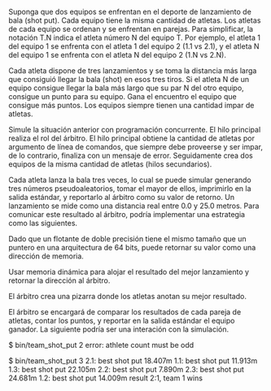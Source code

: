 Suponga que dos equipos se enfrentan en el deporte de lanzamiento de bala (shot put). Cada equipo tiene la misma cantidad de atletas. Los atletas de cada equipo se ordenan y se enfrentan en parejas. Para simplificar, la notación T.N indica el atleta número N del equipo T. Por ejemplo, el atleta 1 del equipo 1 se enfrenta con el atleta 1 del equipo 2 (1.1 vs 2.1), y el atleta N del equipo 1 se enfrenta con el atleta N del equipo 2 (1.N vs 2.N).

Cada atleta dispone de tres lanzamientos y se toma la distancia más larga que consiguió llegar la bala (shot) en esos tres tiros. Si el atleta N de un equipo consigue llegar la bala más largo que su par N del otro equipo, consigue un punto para su equipo. Gana el encuentro el equipo que consigue más puntos. Los equipos siempre tienen una cantidad impar de atletas.

Simule la situación anterior con programación concurrente. El hilo principal realiza el rol del árbitro. El hilo principal obtiene la cantidad de atletas por argumento de línea de comandos, que siempre debe proveerse y ser impar, de lo contrario, finaliza con un mensaje de error. Seguidamente crea dos equipos de la misma cantidad de atletas (hilos secundarios).

Cada atleta lanza la bala tres veces, lo cual se puede simular generando tres números pseudoaleatorios, tomar el mayor de ellos, imprimirlo en la salida estándar, y reportarlo al árbitro como su valor de retorno. Un lanzamiento se mide como una distancia real entre 0.0 y 25.0 metros. Para comunicar este resultado al árbitro, podría implementar una estrategia como las siguientes.

Dado que un flotante de doble precisión tiene el mismo tamaño que un puntero en una arquitectura de 64 bits, puede retornar su valor como una dirección de memoria.

Usar memoria dinámica para alojar el resultado del mejor lanzamiento y retornar la dirección al árbitro.

El árbitro crea una pizarra donde los atletas anotan su mejor resultado.

El árbitro se encargará de comparar los resultados de cada pareja de atletas, contar los puntos, y reportar en la salida estándar el equipo ganador. La siguiente podría ser una interación con la simulación.

$ bin/team_shot_put 2
error: athlete count must be odd

$ bin/team_shot_put 3
2.1: best shot put 18.407m
1.1: best shot put 11.913m
1.3: best shot put 22.105m
2.2: best shot put 7.890m
2.3: best shot put 24.681m
1.2: best shot put 14.009m
result 2:1, team 1 wins